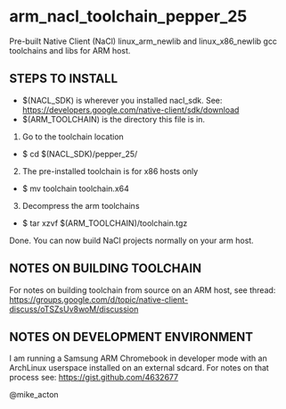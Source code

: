 arm_nacl_toolchain_pepper_25
============================
Pre-built Native Client (NaCl) linux_arm_newlib and linux_x86_newlib gcc toolchains and libs for ARM host.

STEPS TO INSTALL
----------------
* $(NACL_SDK) is wherever you installed nacl_sdk. See: https://developers.google.com/native-client/sdk/download
* $(ARM_TOOLCHAIN) is the directory this file is in.

1. Go to the toolchain location
* $ cd $(NACL_SDK)/pepper_25/               

2. The pre-installed toolchain is for x86 hosts only
* $ mv toolchain toolchain.x64              

3. Decompress the arm toolchains 
* $ tar xzvf $(ARM_TOOLCHAIN)/toolchain.tgz 

Done. You can now build NaCl projects normally on your arm host.


NOTES ON BUILDING TOOLCHAIN
---------------------------
For notes on building toolchain from source on an ARM host, see thread: https://groups.google.com/d/topic/native-client-discuss/oTSZsUv8woM/discussion


NOTES ON DEVELOPMENT ENVIRONMENT
--------------------------------
I am running a Samsung ARM Chromebook in developer mode with an ArchLinux userspace installed on an external sdcard.
For notes on that process see: https://gist.github.com/4632677


@mike_acton
